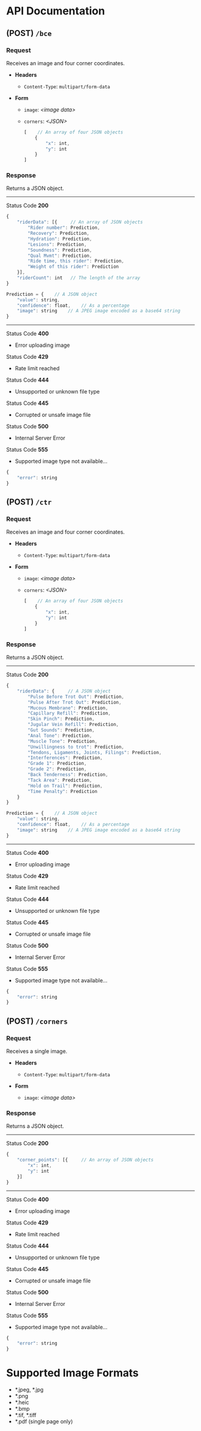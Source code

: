 # API Documentation

## (POST) `/bce`

### Request

Receives an image and four corner coordinates.

- **Headers**
    - `Content-Type`: `multipart/form-data`

- **Form**
    - `image`: *\<image data\>*
    - `corners`: *\<JSON\>*

        ```javascript
        [    // An array of four JSON objects
            {
                "x": int,
                "y": int
            }
        ]
        ```

### Response

Returns a JSON object.

___

Status Code **200**

```javascript
{
    "riderData": [{     // An array of JSON objects
        "Rider number": Prediction,
        "Recovery": Prediction,
        "Hydration": Prediction,
        "Lesions": Prediction,
        "Soundness": Prediction,
        "Qual Mvmt": Prediction,
        "Ride time, this rider": Prediction,
        "Weight of this rider": Prediction
    }],
    "riderCount": int   // The length of the array
}

Prediction = {    // A JSON object
    "value": string,
    "confidence": float,    // As a percentage
    "image": string    // A JPEG image encoded as a base64 string
}
```

___

Status Code **400**
- Error uploading image

Status Code **429**
- Rate limit reached

Status Code **444**
- Unsupported or unknown file type

Status Code **445**
- Corrupted or unsafe image file

Status Code **500**
- Internal Server Error

Status Code **555**
- Supported image type not available...

```javascript
{
    "error": string
}
```

## (POST) `/ctr`

### Request

Receives an image and four corner coordinates.

- **Headers**
    - `Content-Type`: `multipart/form-data`

- **Form**
    - `image`: *\<image data\>*
    - `corners`: *\<JSON\>*

        ```javascript
        [    // An array of four JSON objects
            {
                "x": int,
                "y": int
            }
        ]
        ```

### Response

Returns a JSON object.

___

Status Code **200**

```javascript
{
    "riderData": {     // A JSON object
        "Pulse Before Trot Out": Prediction,
        "Pulse After Trot Out": Prediction,
        "Mucous Membrane": Prediction,
        "Capillary Refill": Prediction,
        "Skin Pinch": Prediction,
        "Jugular Vein Refill": Prediction,
        "Gut Sounds": Prediction,
        "Anal Tone": Prediction,
        "Muscle Tone": Prediction,
        "Unwillingness to trot": Prediction,
        "Tendons, Ligaments, Joints, Filings": Prediction,
        "Interferences": Prediction,
        "Grade 1": Prediction,
        "Grade 2": Prediction,
        "Back Tenderness": Prediction,
        "Tack Area": Prediction,
        "Hold on Trail": Prediction,
        "Time Penalty": Prediction
    }
}

Prediction = {    // A JSON object
    "value": string,
    "confidence": float,    // As a percentage
    "image": string    // A JPEG image encoded as a base64 string
}
```

___

Status Code **400**
- Error uploading image

Status Code **429**
- Rate limit reached

Status Code **444**
- Unsupported or unknown file type

Status Code **445**
- Corrupted or unsafe image file

Status Code **500**
- Internal Server Error

Status Code **555**
- Supported image type not available...

```javascript
{
    "error": string
}
```

## (POST) `/corners`

### Request

Receives a single image.

- **Headers**
    - `Content-Type`: `multipart/form-data`

- **Form**
    - `image`: *\<image data\>*

### Response

Returns a JSON object.

___

Status Code **200**

```javascript
{
    "corner_points": [{     // An array of JSON objects
        "x": int,
        "y": int
    }]
}
```

___

Status Code **400**
- Error uploading image

Status Code **429**
- Rate limit reached

Status Code **444**
- Unsupported or unknown file type

Status Code **445**
- Corrupted or unsafe image file

Status Code **500**
- Internal Server Error

Status Code **555**
- Supported image type not available...

```javascript
{
    "error": string
}
```


# Supported Image Formats

- \*.jpeg, \*.jpg
- \*.png
- \*.heic
- \*.bmp
- \*.tif, \*.tiff
- \*.pdf (single page only)
